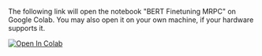 The following link will open the notebook "BERT Finetuning MRPC" on Google Colab. You may also open it on your own machine, if your hardware supports it.

[![Open In Colab](https://colab.research.google.com/assets/colab-badge.svg)](https://colab.research.google.com/github/m2dsupsdlclass/lectures-labs/blob/master/labs/07_seq2seq/BERT_finetuning_MRPC.ipynb)
